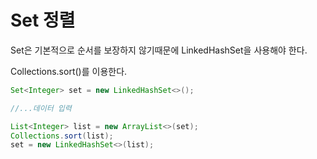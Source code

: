 # Set 정렬

Set은 기본적으로 순서를 보장하지 않기때문에 LinkedHashSet을 사용해야 한다.

Collections.sort()를 이용한다.

```java
Set<Integer> set = new LinkedHashSet<>();

//...데이터 입력

List<Integer> list = new ArrayList<>(set);
Collections.sort(list);
set = new LinkedHashSet<>(list);
```

